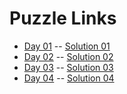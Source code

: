 # Puzzle Links
- [Day 01](https://adventofcode.com/2024/day/1)  -- [Solution 01](/puzzles/day01/main.go)
- [Day 02](https://adventofcode.com/2024/day/2)  -- [Solution 02](/puzzles/day02/main.go)
- [Day 03](https://adventofcode.com/2024/day/3)  -- [Solution 03](/puzzles/day03/main.go)
- [Day 04](https://adventofcode.com/2024/day/4)  -- [Solution 04](/puzzles/day04/main.go)
<!-- - [Day 05](https://adventofcode.com/2024/day/5)  -- [Solution 05](/puzzles/day05/main.go) -->
<!-- - [Day 06](https://adventofcode.com/2024/day/6)  -- [Solution 06](/puzzles/day06/main.go) -->
<!-- - [Day 07](https://adventofcode.com/2024/day/7)  -- [Solution 07](/puzzles/day07/main.go) -->
<!-- - [Day 08](https://adventofcode.com/2024/day/8)  -- [Solution 08](/puzzles/day08/main.go) -->
<!-- - [Day 09](https://adventofcode.com/2024/day/9)  -- [Solution 09](/puzzles/day09/main.go) -->
<!-- - [Day 10](https://adventofcode.com/2024/day/10) -- [Solution 10](/puzzles/day10/main.go) -->
<!-- - [Day 11](https://adventofcode.com/2024/day/11) -- [Solution 11](/puzzles/day11/main.go) -->
<!-- - [Day 12](https://adventofcode.com/2024/day/12) -- [Solution 12](/puzzles/day12/main.go) -->
<!-- - [Day 13](https://adventofcode.com/2024/day/13) -- [Solution 13](/puzzles/day13/main.go) -->
<!-- - [Day 14](https://adventofcode.com/2024/day/14) -- [Solution 14](/puzzles/day14/main.go) -->
<!-- - [Day 15](https://adventofcode.com/2024/day/15) -- [Solution 15](/puzzles/day15/main.go) -->
<!-- - [Day 16](https://adventofcode.com/2024/day/16) -- [Solution 16](/puzzles/day16/main.go) -->
<!-- - [Day 17](https://adventofcode.com/2024/day/17) -- [Solution 17](/puzzles/day17/main.go) -->
<!-- - [Day 18](https://adventofcode.com/2024/day/18) -- [Solution 18](/puzzles/day18/main.go) -->
<!-- - [Day 19](https://adventofcode.com/2024/day/19) -- [Solution 19](/puzzles/day19/main.go) -->
<!-- - [Day 20](https://adventofcode.com/2024/day/20) -- [Solution 20](/puzzles/day20/main.go) -->
<!-- - [Day 21](https://adventofcode.com/2024/day/21) -- [Solution 21](/puzzles/day21/main.go) -->
<!-- - [Day 22](https://adventofcode.com/2024/day/22) -- [Solution 22](/puzzles/day22/main.go) -->
<!-- - [Day 23](https://adventofcode.com/2024/day/23) -- [Solution 23](/puzzles/day23/main.go) -->
<!-- - [Day 24](https://adventofcode.com/2024/day/24) -- [Solution 24](/puzzles/day24/main.go) -->
<!-- - [Day 25](https://adventofcode.com/2024/day/25) -- [Solution 25](/puzzles/day25/main.go) -->